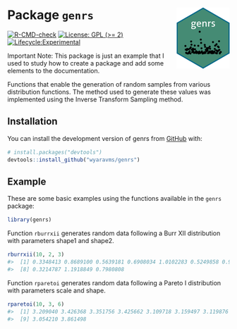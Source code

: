 
<!-- README.md is generated from README.Rmd. Please edit that file -->

# Package `genrs` <a href="https://wyaravms.github.io/genrs/"><img src="man/figures/logo.png" align="right" height="139" alt="genrs website" /></a>

<!-- badges: start -->

[![R-CMD-check](https://github.com/wyaravms/genrs/actions/workflows/R-CMD-check.yaml/badge.svg)](https://github.com/wyaravms/genrs/actions/workflows/R-CMD-check.yaml)
[![License: GPL (\>=
2)](https://img.shields.io/badge/license-GPL%20(%3E=%202)-blue.svg)](https://github.com/wyaravms/genrs/blob/main/LICENSE.md)
[![Lifecycle:Experimental](https://img.shields.io/badge/Lifecycle-Experimental-339999)](Redirect-URL)
<!-- badges: end -->

Important Note: This package is just an example that I used to study how
to create a package and add some elements to the documentation.

Functions that enable the generation of random samples from various
distribution functions. The method used to generate these values was
implemented using the Inverse Transform Sampling method.

## Installation

You can install the development version of genrs from
[GitHub](https://github.com/) with:

``` r
# install.packages("devtools")
devtools::install_github("wyaravms/genrs")
```

## Example

These are some basic examples using the functions available in the
`genrs` package:

``` r
library(genrs)
```

Function `rburrxii` generates random data following a Burr XII
distribution with parameters shape1 and shape2.

``` r
rburrxii(10, 2, 3)
#>  [1] 0.3348413 0.8689100 0.5639181 0.6908034 1.0102283 0.5249858 0.9179987
#>  [8] 0.3214787 1.1918849 0.7980808
```

Function `rparetoi` generates random data following a Pareto I
distribution with parameters scale and shape.

``` r
rparetoi(10, 3, 6)
#>  [1] 3.209040 3.426368 3.351756 3.425662 3.109718 3.159497 3.119876 3.485217
#>  [9] 3.054210 3.861498
```
